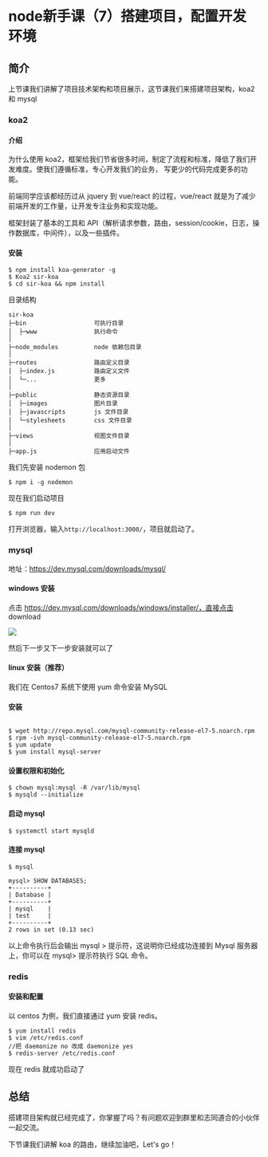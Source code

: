 # node新手课（7）搭建项目，配置开发环境

## 简介

上节课我们讲解了项目技术架构和项目展示，这节课我们来搭建项目架构，koa2 和 mysql

### koa2

#### 介绍

为什么使用 koa2，框架给我们节省很多时间，制定了流程和标准，降低了我们开发难度。使我们遵循标准，专心开发我们的业务，
写更少的代码完成更多的功能。

前端同学应该都经历过从 jquery 到 vue/react 的过程，vue/react 就是为了减少前端开发的工作量，让开发专注业务和实现功能。

框架封装了基本的工具和 API（解析请求参数，路由，session/cookie，日志，操作数据库，中间件），以及一些插件。

#### 安装

```
$ npm install koa-generator -g
$ Koa2 sir-koa
$ cd sir-koa && npm install

```

目录结构
~~~
sir-koa
├─bin                   可执行目录
│  ├─www                执行命令
│
├─node_modules          node 依赖包目录
│
├─routes                路由定义目录
│  ├─index.js           路由定义文件
│  └─...                更多
│
├─public                静态资源目录
│  ├─images             图片目录
│  ├─javascripts        js 文件目录
│  └─stylesheets        css 文件目录
│
├─views                 视图文件目录
│
├─app.js                应用启动文件

~~~
我们先安装 nodemon 包

```
$ npm i -g nodemon
```

现在我们启动项目

```
$ npm run dev
```
打开浏览器，输入```http://localhost:3000/```，项目就启动了。
### mysql

地址：https://dev.mysql.com/downloads/mysql/

#### windows 安装

点击 https://dev.mysql.com/downloads/windows/installer/，直接点击 download

![](https://cdn.guojiang.club/FgiZSY92zkoeisD5bIQIDuDJTQOe)

然后下一步又下一步安装就可以了

#### linux 安装（推荐）

我们在 Centos7 系统下使用 yum 命令安装 MySQL

#### 安装

```

$ wget http://repo.mysql.com/mysql-community-release-el7-5.noarch.rpm
$ rpm -ivh mysql-community-release-el7-5.noarch.rpm
$ yum update
$ yum install mysql-server
```

#### 设置权限和初始化

```
$ chown mysql:mysql -R /var/lib/mysql
$ mysqld --initialize
```

#### 启动 mysql

```
$ systemctl start mysqld
```

#### 连接 mysql

```
$ mysql

mysql> SHOW DATABASES;
+----------+
| Database |
+----------+
| mysql    |
| test     |
+----------+
2 rows in set (0.13 sec)

```

以上命令执行后会输出 mysql > 提示符，这说明你已经成功连接到 Mysql 服务器上，你可以在 mysql> 提示符执行 SQL 命令。
### redis
#### 安装和配置
以 centos 为例，我们直接通过 yum 安装 redis。
```
$ yum install redis
$ vim /etc/redis.conf
//把 daemonize no 改成 daemonize yes
$ redis-server /etc/redis.conf
```
现在 redis 就成功启动了
## 总结

搭建项目架构就已经完成了，你掌握了吗？有问题欢迎到群里和志同道合的小伙伴一起交流。

下节课我们讲解 koa 的路由，继续加油吧，Let's go！
